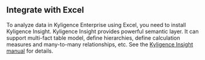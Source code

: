 ## Integrate with Excel

To analyze data in Kyligence Enterprise using Excel, you need to install Kyligence Insight. Kyligence Insight provides powerful semantic layer. It can support multi-fact table model, define hierarchies, define calculation measures and many-to-many relationships, etc. See the [Kyligence Insight manual](https://docs.kyligence.io/books/mdx/v1.0/en/integration/excel_integration.en.html) for details.

